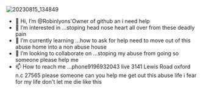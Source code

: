 ![20230815_134849](https://github.com/Robinlyons/Robinlyons/assets/143328300/74461a10-aee3-44fe-9d29-87bf813635c0)
- 👋 Hi, I’m @Robinlyons'Owner of github an i need help
- 👀 I’m interested in ...stoping head nose heart all over from these deadly pain
- 🌱 I’m currently learning ...how to ask for help need to move out of this abuse home into a non abuse house
- 💞️ I’m looking to collaborate on ...stoping my abuse from going so someone please help me
- 📫 How to reach me ...phone9196932043 live 3141 Lewis Road oxford n.c 27565
please someone can you help me get out this abuse life i fear for my life don't let me die like this
<!---
Robinlyons/Robinlyons is a ✨ special ✨ repository because its `README.md` (this file) appears on your GitHub profile.
You can click the Preview link to take a look at your changes.
--->
